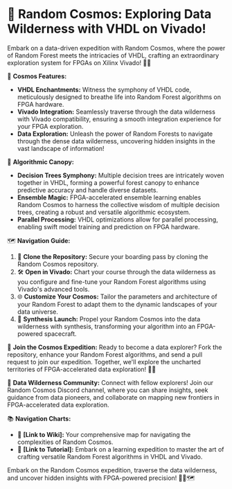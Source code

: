 # 🌲 **Random Cosmos: Exploring Data Wilderness with VHDL on Vivado!**

Embark on a data-driven expedition with Random Cosmos, where the power of Random Forest meets the intricacies of VHDL, crafting an extraordinary exploration system for FPGAs on Xilinx Vivado! 🚀🌌

🌲 **Cosmos Features:**
- **VHDL Enchantments:** Witness the symphony of VHDL code, meticulously designed to breathe life into Random Forest algorithms on FPGA hardware.
- **Vivado Integration:** Seamlessly traverse through the data wilderness with Vivado compatibility, ensuring a smooth integration experience for your FPGA exploration.
- **Data Exploration:** Unleash the power of Random Forests to navigate through the dense data wilderness, uncovering hidden insights in the vast landscape of information!

🌳 **Algorithmic Canopy:**
   - **Decision Trees Symphony:** Multiple decision trees are intricately woven together in VHDL, forming a powerful forest canopy to enhance predictive accuracy and handle diverse datasets.
   - **Ensemble Magic:** FPGA-accelerated ensemble learning enables Random Cosmos to harness the collective wisdom of multiple decision trees, creating a robust and versatile algorithmic ecosystem.
   - **Parallel Processing:** VHDL optimizations allow for parallel processing, enabling swift model training and prediction on FPGA hardware.

🗺️ **Navigation Guide:**
1. 🌌 **Clone the Repository:** Secure your boarding pass by cloning the Random Cosmos repository.
2. 🛠️ **Open in Vivado:** Chart your course through the data wilderness as you configure and fine-tune your Random Forest algorithms using Vivado's advanced tools.
3. 🌐 **Customize Your Cosmos:** Tailor the parameters and architecture of your Random Forest to adapt them to the dynamic landscapes of your data universe.
4. 🚀 **Synthesis Launch:** Propel your Random Cosmos into the data wilderness with synthesis, transforming your algorithm into an FPGA-powered spacecraft.

🌠 **Join the Cosmos Expedition:**
Ready to become a data explorer? Fork the repository, enhance your Random Forest algorithms, and send a pull request to join our expedition. Together, we'll explore the uncharted territories of FPGA-accelerated data exploration! 🚀🌠

🌌 **Data Wilderness Community:**
Connect with fellow explorers! Join our Random Cosmos Discord channel, where you can share insights, seek guidance from data pioneers, and collaborate on mapping new frontiers in FPGA-accelerated data exploration.

📚 **Navigation Charts:**
- 📖 **[Link to Wiki]:** Your comprehensive map for navigating the complexities of Random Cosmos.
- 🚀 **[Link to Tutorial]:** Embark on a learning expedition to master the art of crafting versatile Random Forest algorithms in VHDL and Vivado.

Embark on the Random Cosmos expedition, traverse the data wilderness, and uncover hidden insights with FPGA-powered precision! 🌲🚀🗺️
